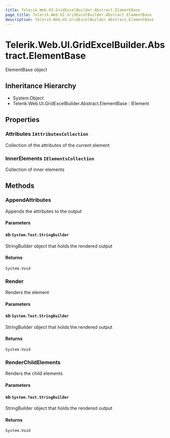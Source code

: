 ```yaml
---
title: Telerik.Web.UI.GridExcelBuilder.Abstract.ElementBase
page_title: Telerik.Web.UI.GridExcelBuilder.Abstract.ElementBase
description: Telerik.Web.UI.GridExcelBuilder.Abstract.ElementBase
---
```


# Telerik.Web.UI.GridExcelBuilder.Abstract.ElementBase

ElementBase object

## Inheritance Hierarchy

* System.Object
* Telerik.Web.UI.GridExcelBuilder.Abstract.ElementBase : IElement

## Properties

###  Attributes `IAttributesCollection`

Collection of the attributes of the current element

###  InnerElements `IElementsCollection`

Collection of inner elements

## Methods

###  AppendAttributes

Appends the attirbutes to the output

#### Parameters

#### sb `System.Text.StringBuilder`

StringBuilder object that holds the rendered output

#### Returns

`System.Void` 

###  Render

Renders the element

#### Parameters

#### sb `System.Text.StringBuilder`

StringBuilder object that holds the rendered output

#### Returns

`System.Void` 

###  RenderChildElements

Renders the child elements

#### Parameters

#### sb `System.Text.StringBuilder`

StringBuilder object that holds the rendered output

#### Returns

`System.Void` 

